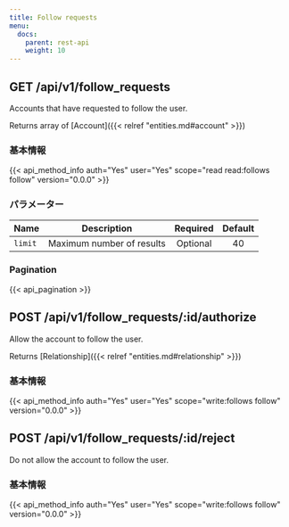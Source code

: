 ```yaml
---
title: Follow requests
menu:
  docs:
    parent: rest-api
    weight: 10
---
```


## GET /api/v1/follow_requests

Accounts that have requested to follow the user.

Returns array of [Account]({{< relref "entities.md#account" >}})

### 基本情報

{{< api_method_info auth="Yes" user="Yes" scope="read read:follows follow" version="0.0.0" >}}

### パラメーター

|Name|Description|Required|Default|
|----|-----------|:------:|:-----:|
| `limit` | Maximum number of results | Optional | 40 |

### Pagination

{{< api_pagination >}}

## POST /api/v1/follow_requests/:id/authorize

Allow the account to follow the user.

Returns [Relationship]({{< relref "entities.md#relationship" >}})

### 基本情報

{{< api_method_info auth="Yes" user="Yes" scope="write:follows follow" version="0.0.0" >}}

## POST /api/v1/follow_requests/:id/reject

Do not allow the account to follow the user.

### 基本情報

{{< api_method_info auth="Yes" user="Yes" scope="write:follows follow" version="0.0.0" >}}
